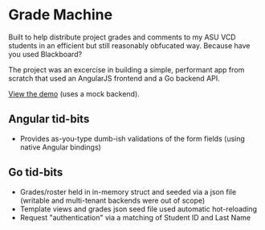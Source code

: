 Grade Machine
=============

Built to help distribute project grades and comments to my ASU VCD students in an efficient but still reasonably obfucated way. Because have you used Blackboard?

The project was an excercise in building a simple, performant app from scratch that used an AngularJS frontend and a Go backend API.

[View the demo](http://astockwell.github.io/grade-machine) (uses a mock backend).

## Angular tid-bits

- Provides as-you-type dumb-ish validations of the form fields (using native Angular bindings)

## Go tid-bits

- Grades/roster held in in-memory struct and seeded via a json file (writable and multi-tenant backends were out of scope)
- Template views and grades json seed file used automatic hot-reloading
- Request "authentication" via a matching of Student ID and Last Name